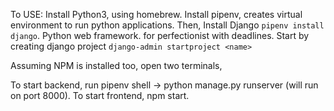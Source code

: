 To USE:
Install Python3, using homebrew. 
Install pipenv, creates virtual environment to run python applications. 
Then, Install Django `pipenv install django`. Python web framework. for perfectionist with deadlines. 
Start by creating django project `django-admin startproject <name>`


Assuming NPM is installed too, open two terminals, 

To start backend, run pipenv shell -> python manage.py runserver (will run on port 8000). 
To start frontend, npm start. 